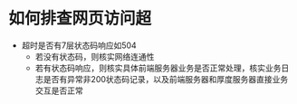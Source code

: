 # 如何排查网页访问超
- 超时是否有7层状态码响应如504
   - 若没有状态码，则核实网络连通性
   - 若有状态码响应，则核实具体前端服务器业务是否正常处理，核实业务日志是否有异常非200状态码记录，以及前端服务器和厚度服务器直接业务交互是否正常